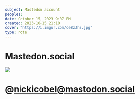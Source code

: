```yaml
---
subject: Mastedon account
peoples: 
date: October 15, 2023 9:07 PM
created: 2023-10-15 21:10
cover: "https://i.imgur.com/ce8zJha.jpg"
type: note
---
```

# Mastedon.social
![](attachment/200-Projects/NickicoBel/Website/Mastedon/IMG-20231015210821321.png)

# @nickicobel@mastodon.social


